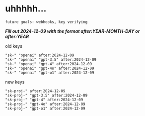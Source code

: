 # uhhhhh...

`future goals: webhooks, key verifying`



***Fill out 2024-12-09 with the format after:YEAR-MONTH-DAY or after:YEAR***

old keys
```
"sk-" "openai" after:2024-12-09
"sk-" "openai" "gpt-3.5" after:2024-12-09
"sk-" "openai" "gpt-4" after:2024-12-09
"sk-" "openai" "gpt-4o" after:2024-12-09
"sk-" "openai" "gpt-o1" after:2024-12-09
```

new keys
```
"sk-proj-" after:2024-12-09
"sk-proj-" "gpt-3.5" after:2024-12-09
"sk-proj-" "gpt-4" after:2024-12-09
"sk-proj-" "gpt-4o" after:2024-12-09
"sk-proj-" "gpt-o1" after:2024-12-09
```
